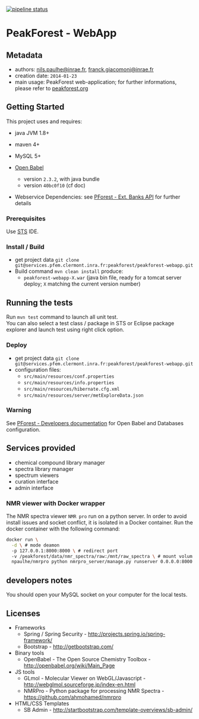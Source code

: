 [![pipeline status](https://services.pfem.clermont.inra.fr/gitlab/peakforest/peakforest-webapp/badges/dev/pipeline.svg)](https://services.pfem.clermont.inra.fr/gitlab/peakforest/peakforest-webapp/commits/dev)

# PeakForest - WebApp

## Metadata

* authors: <nils.paulhe@inrae.fr>, <franck.giacomoni@inrae.fr>
* creation date: `2014-01-23`
* main usage:  PeakForest web-application; for further informations, please refer to [peakforest.org](https://peakforest.org/) 

## Getting Started

This project uses and requires:
- java JVM 1.8+
- maven 4+
- MySQL 5+

- [Open Babel](http://openbabel.org/wiki/Main_Page) 
    - version `2.3.2`, with java bundle
    - version `40bc0f10` (cf doc)
- Webservice Dependencies: see [PForest - Ext. Banks API](https://services.pfem.clermont.inra.fr/gitlab/peakforest/externalbanks-api) for further details

### Prerequisites

Use [STS](https://spring.io/tools) IDE.

### Install / Build

- get project data `git clone git@services.pfem.clermont.inra.fr:peakforest/peakforest-webapp.git`
- Build command `mvn clean install` produce:
   - `peakforest-webapp-X.war` (java bin file, ready for a tomcat server deploy; `X` matching the current version number)

## Running the tests

Run `mvn test` command to launch all unit test.\
You can also select a test class / package in STS or Eclipse package explorer and launch test using right click option.

<!-- 
### Break down into end to end tests

Explain what these tests test and why

```
Give an example
```

### And coding style tests

Explain what these tests test and why

```
Give an example
```

## Deployment

Add additional notes about how to deploy this on a live system

## Built With

* [Dropwizard](http://www.dropwizard.io/1.0.2/docs/) - The web framework used
* [Maven](https://maven.apache.org/) - Dependency Management
* [ROME](https://rometools.github.io/rome/) - Used to generate RSS Feeds

## Contributing

Please read [CONTRIBUTING.md](https://gist.github.com/PurpleBooth/b24679402957c63ec426) for details on our code of conduct, and the process for submitting pull requests to us.

## Versioning

We use [GitLab](https://services.pfem.clermont.inra.fr/gitlab/your/project) for versioning. 
For the versions available, see the [tags on this repository](https://services.pfem.clermont.inra.fr/gitlab/your/project/tags). 

## Authors

* **Firstname lastname** - *Initial work* - 

See also the list of [contributors](https://services.pfem.clermont.inra.fr/gitlab/your/projectcontributors) who participated in this project.

## License

This project is licensed under the XXX License - see the [LICENSE.md](LICENSE.md) file for details

## Acknowledgments

* Hat tip to anyone whose code was used
* Inspiration
* etc
-->

### Deploy

- get project data `git clone git@services.pfem.clermont.inra.fr:peakforest/peakforest-webapp.git`
- configuration files:
   - `src/main/resources/conf.properties`
   - `src/main/resources/info.properties`
   - `src/main/resources/hibernate.cfg.xml`
   - `src/main/resources/server/metExploreData.json`

### Warning

See [PForest - Developers documentation](https://services.pfem.clermont.inra.fr/gitlab/metabohub/doc-pforest_devs) for Open Babel and Databases configuration.

## Services provided


- chemical compound library manager
- spectra library manager
- spectrum viewers
- curation interface
- admin interface

### NMR viewer with Docker wrapper

The NMR spectra viewer `NMR pro` run on a python server. 
In order to avoid install issues and socket conflict, it is isolated in a Docker container. 
Run the docker container with the following command:

```bash
docker run \
  -d \ # mode deamon
  -p 127.0.0.1:8000:8000 \ # redirect port
  -v /peakforest/data/nmr_spectra/raw:/mnt/raw_spectra \ # mount volum in the docker container
  npaulhe/nmrpro python nmrpro_server/manage.py runserver 0.0.0.0:8000 \ # run command
```

## developers notes

You should open your MySQL socket on your computer for the local tests.

## Licenses

- Frameworks
   - Spring / Spring Security - http://projects.spring.io/spring-framework/
   - Bootstrap - http://getbootstrap.com/
- Binary tools
   - OpenBabel - The Open Source Chemistry Toolbox - http://openbabel.org/wiki/Main_Page
- JS tools
   - GLmol - Molecular Viewer on WebGL/Javascript - http://webglmol.sourceforge.jp/index-en.html
   - NMRPro - Python package for processing NMR Spectra - https://github.com/ahmohamed/nmrpro
- HTML/CSS Templates
   - SB Admin - http://startbootstrap.com/template-overviews/sb-admin/
